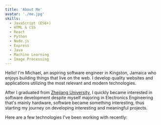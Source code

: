 ```yaml
---
title: 'About Me'
avatar: './me.jpg'
skills:
  - JavaScript (ES6+)
  - HTML & CSS
  - React
  - Python
  - Node.js
  - Express
  - Java
  - Machine Learning
  - Image Processing
---
```


Hello! I'm Michael, an aspiring software engineer in Kingston, Jamaica who enjoys building things that live on the web. I develop quality websites and applications utilizing the most relevant and modern technologies.

After I graduated from [Zhejiang University](https://www.zju.edu.cn/english/), I quickly became interested in software development despite myself majoring in Electronics Engineering that's mainly hardware, software became something interesting, thus starting my journey on developing interesting and meaningful projects.

Here are a few technologies I've been working with recently:
